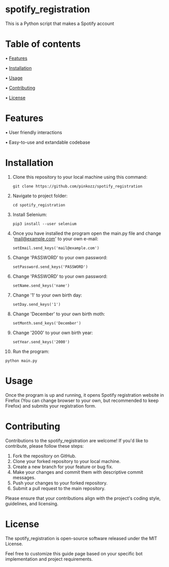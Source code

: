 # spotify_registration
This is a Python script that makes a Spotify account

# Table of contents
• [Features](https://github.com/pinkozz/spotify_registration#features)

• [Installation](https://github.com/pinkozz/spotify_registration#installation)

• [Usage](https://github.com/pinkozz/spotify_registration#usage)

• [Contributing](https://github.com/pinkozz/spotify_registration#contributing)

• [License](https://github.com/pinkozz/spotify_registration#license)
# Features
• User friendly interactions

• Easy-to-use and extandable codebase

# Installation
1. Clone this repository to your local machine using this command:
   
   ```shell
   git clone https://github.com/pinkozz/spotify_registration
   ```
   
2. Navigate to project folder:
   
   ```shell
   cd spotify_registration
   ```
   
3. Install Selenium:

   ```shell
   pip3 install --user selenium
   ```
   
4. Once you have installed the program open the main.py file and change 'mail@example.com' to your own e-mail:
   
   ```shell
   setEmail.send_keys('mail@example.com')
   ```
   
5. Change 'PASSWORD' to your own password:
   
   ```shell
   setPassword.send_keys('PASSWORD')
   ```
   
6. Change 'PASSWORD' to your own password:
   
   ```shell
   setName.send_keys('name')
   ```
   
7. Change '1' to your own birth day:
   
   ```shell
   setDay.send_keys('1')
   ```
   
8. Change 'December' to your own birth moth:
   
   ```shell
   setMonth.send_keys('December')
   ```
   
9. Change '2000' to your own birth year:
   
   ```shell
   setYear.send_keys('2000')
   ```
   
10. Run the program:

   ```shell
   python main.py
   ```

# Usage
Once the program is up and running, it opens Spotify registration website in Firefox (You can change browser to your own, but recommended to keep Firefox) and submits your registration form.

# Contributing
Contributions to the spotify_registration are welcome! If you'd like to contribute, please follow these steps:

1. Fork the repository on GitHub.
2. Clone your forked repository to your local machine.
3. Create a new branch for your feature or bug fix.
4. Make your changes and commit them with descriptive commit messages.
5. Push your changes to your forked repository.
6. Submit a pull request to the main repository.

Please ensure that your contributions align with the project's coding style, guidelines, and licensing.



# License
The spotify_registration is open-source software released under the MIT License.

Feel free to customize this guide page based on your specific bot implementation and project requirements.
